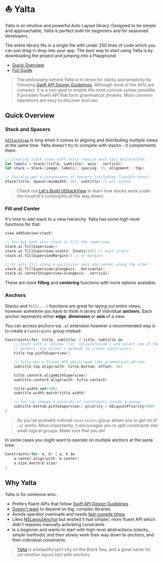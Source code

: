 # ⛵️ Yalta

Yalta is an intuitive and powerful Auto Layout library. Designed to be simple and approachable, Yalta is perfect both for beginners and for seasoned developers.

The entire library fits in a single file with under 250 lines of code which you can just drag-n-drop into your app. The best way to start using Yalta is by downloading the project and jumping into a Playground.

- [Quick Overview](#quick-overview)
- [Full Guide](https://github.com/kean/Yalta/blob/master/Docs/Guide.md)

> The philosophy behind Yalta is to strive for clarity and simplicity by  following [Swift API Design Guidelines](https://swift.org/documentation/api-design-guidelines/). Although most of the APIs are compact, it is a *non-goal* to enable the most concise syntax possible. It provides fluent API that form grammatical phrases. Most common operations are easy to discover and use.


## Quick Overview

### Stack and Spacers

[`UIStackView`](https://developer.apple.com/documentation/uikit/uistackview) is king when it comes to aligning and distributing multiple views at the same time. Yalta doesn't try to compete with stacks - it complements them: 

```swift
// Creating stack views with Yalta require much less boilerplate:
let labels = Stack([title, subtitle], axis: .vertical)
let stack = Stack([image, labels], spacing: 15, alignment: .top)

// You also get a convenience of Spacers (including flexible ones):
Stack(title, Spacer(minWidth: 16), subtitle) // alt syntax
```

> Check out [Let's Build UIStackView](https://kean.github.io/post/lets-build-uistackview) to learn how stacks work under the hood (it's constraints all the way down).

### Fill and Center

It's time to add stack to a view hierarchy. Yalta has some high-level functions for that:

```swift
view.addSubview(stack)

// You may want your stack to fill the superview:
stack.al.fillSuperview()
stack.al.fillSuperview(insets: Insets(10)) // with insets
stack.al.fillSuperviewMargins() // or margins

// Or only fill along a particular axis and center along the other:
stack.al.fillSuperview(alongAxis: .horizontal)
stack.al.centerInSuperview(alongAxis: .vertical)
```

These are more **filling** and **centering** functions with more options available.


### Anchors

Stacks and `fill(...)` functions are great for laying out entire views, however sometime you have to think in terms of individual **anchors**. Each anchor represents either **edge**, **dimension** or **axis** of a view.

You can access anchors via `.al` extension however a recommended way is to create a `Constraints` group instead:

```swift
Constraints(for: title, subtitle) { title, subtitle in
    // Start with a `UIView` (or `UILayoutGuide`) and select one of the object's
    // anchors. Use anchor's methods to create constraints:
    title.top.pinToSuperview()

    // Yalta has a fluent API which read like grammatical phrase:
    subtitle.top.align(with: title.bottom, offset: 10)

    title.centerX.alignWithSuperview()
    subtitle.centerX.align(with: title.centerX)

    title.width.set(100)
    subtitle.width.match(title.width)

    // You can change a priority of constraints inside a group:
    subtitle.bottom.pinToSuperview().priority = UILayoutPriority(999)
}
```

> As you've probably noticed `Constraints` group allows you to get rid of `.al` prefix. More importantly, it encourages you to split constraints into small logical groups. Make sure that you do!

In some cases you might want to operate on multiple anchors at the same time:

```swift
Constraints(for: a, b) { a, b in
    a.center.align(with: b.center)
    a.size.match(b.size)
}
```


## Why Yalta

Yalta is for someone who:

- Prefers fluent APIs that follow [Swift API Design Guidelines](https://swift.org/documentation/api-design-guidelines/)
- [Doesn't want](http://chris.eidhof.nl/post/micro-autolayout-dsl/) to depend on big, complex libraries
- Avoids operator overloads and needs [fast compile times](https://github.com/robb/Cartography/issues/215)
- Likes [NSLayoutAnchor](https://developer.apple.com/library/ios/documentation/AppKit/Reference/NSLayoutAnchor_ClassReference/index.html) but wished it had simpler, more fluent API which didn't requires manually activating constraints
- Is a beginner and wants to start with high-level abstractions (*stacks*, *simple methods*) and then slowly work their way down to *anchors*, and then individual *constraints*.

> [Yalta](https://en.wikipedia.org/wiki/Yalta) is a beautiful port city on the Black Sea, and a great name for *yet another layout tool* with *anchors*.
